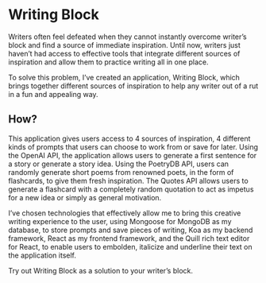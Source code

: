 # Writing Block

Writers often feel defeated when they cannot instantly overcome writer’s block and find a source of immediate inspiration. Until now, writers just haven’t had access to effective tools that integrate different sources of inspiration and allow them to practice writing all in one place.

To solve this problem, I’ve created an application, Writing Block, which brings together different sources of inspiration to help any writer out of a rut in a fun and appealing way.

## How?

This application gives users access to 4 sources of inspiration, 4 different kinds of prompts that users can choose to work from or save for later. Using the OpenAI API, the application allows users to generate a first sentence for a story or generate a story idea. Using the PoetryDB API, users can randomly generate short poems from renowned poets, in the form of flashcards, to give them fresh inspiration. The Quotes API allows users to generate a flashcard with a completely random quotation to act as impetus for a new idea or simply as general motivation.

I’ve chosen technologies that effectively allow me to bring this creative writing experience to the user, using Mongoose for MongoDB as my database, to store prompts and save pieces of writing, Koa as my backend framework, React as my frontend framework, and the Quill rich text editor for React, to enable users to embolden, italicize and underline their text on the application itself.

Try out Writing Block as a solution to your writer’s block.
